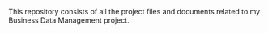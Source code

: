This repository consists of all the project files and documents related to my Business Data Management project.
